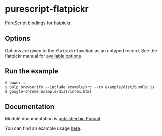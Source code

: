 # purescript-flatpickr

PureScript bindings for [flatpickr](https://chmln.github.io/flatpickr/).

## Options

Options are given to the `flatpickr` function as an untyped record. See the
flatpickr manual for
[available options](https://chmln.github.io/flatpickr/#options).

## Run the example

``` shell
$ bower i
$ pulp browserify --include example/src --to example/dist/bundle.js
$ google-chrome example/dist/index.html
```

## Documentation

Module documentation is
[published on Pursuit](http://pursuit.purescript.org/packages/purescript-flatpickr).

You can find an example usage [here](example/src/Main.purs).
